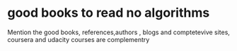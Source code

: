 # good books to read no algorithms 
Mention the good books, references,authors , 
blogs and comptetevive sites, coursera and udacity courses are complementry